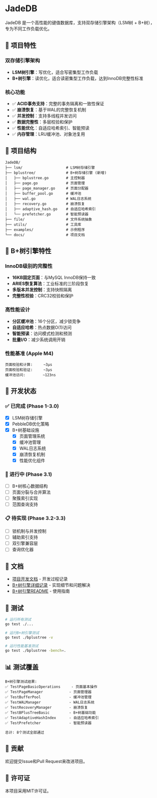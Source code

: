 # JadeDB

JadeDB 是一个高性能的键值数据库，支持双存储引擎架构（LSM树 + B+树），专为不同工作负载优化。

## 🚀 项目特性

### 双存储引擎架构
- **LSM树引擎**：写优化，适合写密集型工作负载
- **B+树引擎**：读优化，适合读密集型工作负载，达到InnoDB完整性标准

### 核心功能
- ✅ **ACID事务支持**：完整的事务隔离和一致性保证
- ✅ **崩溃恢复**：基于WAL的完整恢复机制
- ✅ **并发控制**：支持多线程并发访问
- ✅ **数据完整性**：多层校验和保护
- ✅ **性能优化**：自适应哈希索引、智能预读
- ✅ **内存管理**：LRU缓冲池、对象池复用

## 📁 项目结构

```
JadeDB/
├── lsm/                    # LSM树存储引擎
├── bplustree/              # B+树存储引擎 (新增)
│   ├── bplustree.go        # 主控制器
│   ├── page.go             # 页面管理
│   ├── page_manager.go     # 页面分配器
│   ├── buffer_pool.go      # 缓冲池
│   ├── wal.go              # WAL日志系统
│   ├── recovery.go         # 崩溃恢复
│   ├── adaptive_hash.go    # 自适应哈希索引
│   └── prefetcher.go       # 智能预读器
├── file/                   # 文件系统抽象
├── utils/                  # 工具库
├── examples/               # 示例程序
└── docs/                   # 项目文档
```

## 🎯 B+树引擎特性

### InnoDB级别的完整性
- **16KB固定页面**：与MySQL InnoDB保持一致
- **ARIES恢复算法**：工业标准的三阶段恢复
- **多版本并发控制**：支持快照隔离
- **完整性校验**：CRC32校验和保护

### 高性能设计
- **分区缓冲池**：16个分区，减少锁竞争
- **自适应哈希**：热点数据O(1)访问
- **智能预读**：访问模式检测和预测
- **批量I/O**：减少系统调用开销

### 性能基准 (Apple M4)
```
页面校验和计算:     ~3μs
页面校验和验证:     ~3μs
缓冲池访问:        ~123ns
```

## 🚧 开发状态

### ✅ 已完成 (Phase 1-3.0)
- [x] LSM树存储引擎
- [x] PebbleDB优化策略
- [x] B+树基础设施
  - [x] 页面管理系统
  - [x] 缓冲池管理
  - [x] WAL日志系统
  - [x] 崩溃恢复机制
  - [x] 性能优化组件

### 🚧 进行中 (Phase 3.1)
- [ ] B+树核心数据结构
- [ ] 页面分裂与合并算法
- [ ] 聚簇索引实现
- [ ] 范围查询支持

### 📋 待实现 (Phase 3.2-3.3)
- [ ] 锁机制与并发控制
- [ ] 辅助索引支持
- [ ] 双引擎兼容层
- [ ] 查询优化器

## 📖 文档

- [项目开发文档](docs/项目开发文档-JadeDB.md) - 开发过程记录
- [B+树引擎详细记录](docs/B+树引擎开发详细记录.md) - 实现细节和问题解决
- [B+树引擎README](bplustree/README.md) - 使用指南

## 🧪 测试

```bash
# 运行所有测试
go test ./...

# 运行B+树引擎测试
go test ./bplustree -v

# 运行性能基准测试
go test ./bplustree -bench=.
```

## 📊 测试覆盖

```
B+树引擎测试结果:
✅ TestPageBasicOperations     - 页面基本操作
✅ TestPageManager            - 页面管理器
✅ TestBufferPool             - 缓冲池管理
✅ TestWALManager             - WAL日志系统
✅ TestRecoveryManager        - 崩溃恢复
✅ TestBPlusTreeBasic         - B+树基础功能
✅ TestAdaptiveHashIndex      - 自适应哈希索引
✅ TestPrefetcher             - 智能预读器

总计: 8个测试全部通过
```

## 🤝 贡献

欢迎提交Issue和Pull Request来改进项目。

## 📄 许可证

本项目采用MIT许可证。